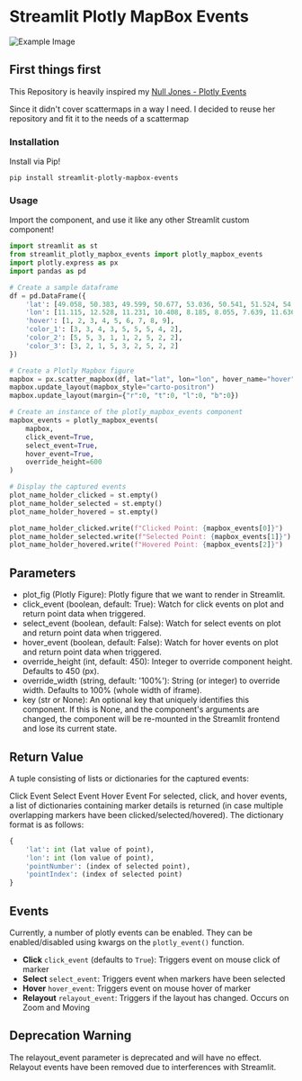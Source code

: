 # Streamlit Plotly MapBox Events


![Example Image](https://github.com/reyemb/streamlit-plotly-mapbox-events/blob/main/example.gif)


## First things first

This Repository is heavily inspired my [Null Jones - Plotly Events](https://github.com/null-jones/streamlit-plotly-events)

Since it didn't cover scattermaps in a way I need. I decided to reuse her repository and fit it to the needs of a scattermap

### Installation

Install via Pip!

```pip install streamlit-plotly-mapbox-events```

### Usage

Import the component, and use it like any other Streamlit custom component!
```python
import streamlit as st
from streamlit_plotly_mapbox_events import plotly_mapbox_events
import plotly.express as px
import pandas as pd

# Create a sample dataframe
df = pd.DataFrame({
    'lat': [49.058, 50.383, 49.599, 50.677, 53.036, 50.541, 51.524, 54.992, 49.88],
    'lon': [11.115, 12.528, 11.231, 10.408, 8.185, 8.055, 7.639, 11.636, 7.678],
    'hover': [1, 2, 3, 4, 5, 6, 7, 8, 9],
    'color_1': [3, 3, 4, 3, 5, 5, 5, 4, 2],
    'color_2': [5, 5, 3, 1, 1, 2, 5, 2, 2],
    'color_3': [3, 2, 1, 5, 3, 2, 5, 2, 2]
})

# Create a Plotly Mapbox figure
mapbox = px.scatter_mapbox(df, lat="lat", lon="lon", hover_name="hover", zoom=5.5, height=600)
mapbox.update_layout(mapbox_style="carto-positron")
mapbox.update_layout(margin={"r":0, "t":0, "l":0, "b":0})

# Create an instance of the plotly_mapbox_events component
mapbox_events = plotly_mapbox_events(
    mapbox,
    click_event=True,
    select_event=True,
    hover_event=True,
    override_height=600
)

# Display the captured events
plot_name_holder_clicked = st.empty()
plot_name_holder_selected = st.empty()
plot_name_holder_hovered = st.empty()

plot_name_holder_clicked.write(f"Clicked Point: {mapbox_events[0]}")
plot_name_holder_selected.write(f"Selected Point: {mapbox_events[1]}")
plot_name_holder_hovered.write(f"Hovered Point: {mapbox_events[2]}")
```

## Parameters
- plot_fig (Plotly Figure): Plotly figure that we want to render in Streamlit.
- click_event (boolean, default: True): Watch for click events on plot and return point data when triggered.
- select_event (boolean, default: False): Watch for select events on plot and return point data when triggered.
- hover_event (boolean, default: False): Watch for hover events on plot and return point data when triggered.
- override_height (int, default: 450): Integer to override component height. Defaults to 450 (px).
- override_width (string, default: '100%'): String (or integer) to override width. Defaults to 100% (whole width of iframe).
- key (str or None): An optional key that uniquely identifies this component. If this is None, and the component's arguments are changed, the component will be re-mounted in the Streamlit frontend and lose its current state.


## Return Value

A tuple consisting of lists or dictionaries for the captured events:

Click Event
Select Event
Hover Event
For selected, click, and hover events, a list of dictionaries containing marker details is returned (in case multiple overlapping markers have been clicked/selected/hovered). The dictionary format is as follows:
```python
{
    'lat': int (lat value of point),
    'lon': int (lon value of point),
    'pointNumber': (index of selected point),
    'pointIndex': (index of selected point)
}
```

## Events
Currently, a number of plotly events can be enabled.  They can be enabled/disabled using kwargs on the `plotly_event()` function.
- **Click** `click_event` (defaults to `True`): Triggers event on mouse click of marker
- **Select** `select_event`: Triggers event when markers have been selected
- **Hover** `hover_event`: Triggers event on mouse hover of marker
- **Relayout** `relayout_event`: Triggers if the layout has changed. Occurs on Zoom and Moving

## Deprecation Warning
The relayout_event parameter is deprecated and will have no effect. Relayout events have been removed due to interferences with Streamlit.